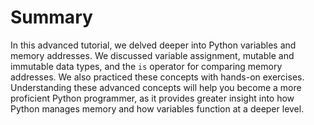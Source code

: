 # Summary

In this advanced tutorial, we delved deeper into Python variables and memory addresses. We discussed variable assignment, mutable and immutable data types, and the `is` operator for comparing memory addresses. We also practiced these concepts with hands-on exercises. Understanding these advanced concepts will help you become a more proficient Python programmer, as it provides greater insight into how Python manages memory and how variables function at a deeper level.
